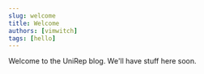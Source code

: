 ```yaml
---
slug: welcome
title: Welcome
authors: [vimwitch]
tags: [hello]
---
```


Welcome to the UniRep blog. We'll have stuff here soon.
